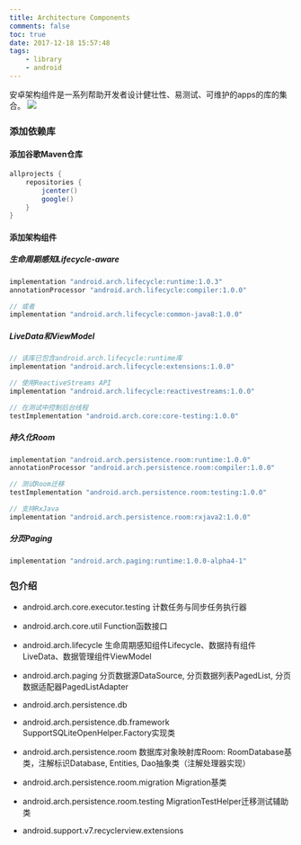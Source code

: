 ```yaml
---
title: Architecture Components
comments: false
toc: true
date: 2017-12-18 15:57:48
tags:
	- library
	- android
---
```


安卓架构组件是一系列帮助开发者设计健壮性、易测试、可维护的apps的库的集合。
![](/assets/images/2017/12/recommanded-architecture.png)

<!-- more -->

### 添加依赖库

#### 添加谷歌Maven仓库
``` gradle
allprojects {
    repositories {
        jcenter()
        google()
    }
}
```

#### 添加架构组件
##### 生命周期感知Lifecycle-aware
``` gradle
implementation "android.arch.lifecycle:runtime:1.0.3"
annotationProcessor "android.arch.lifecycle:compiler:1.0.0"

// 或者
implementation "android.arch.lifecycle:common-java8:1.0.0"
```

##### LiveData和ViewModel
``` gradle
// 该库已包含android.arch.lifecycle:runtime库
implementation "android.arch.lifecycle:extensions:1.0.0"

// 使用ReactiveStreams API
implementation "android.arch.lifecycle:reactivestreams:1.0.0"

// 在测试中控制后台线程
testImplementation "android.arch.core:core-testing:1.0.0"
```

##### 持久化Room
``` gradle
implementation "android.arch.persistence.room:runtime:1.0.0"
annotationProcessor "android.arch.persistence.room:compiler:1.0.0"

// 测试Room迁移
testImplementation "android.arch.persistence.room:testing:1.0.0"

// 支持RxJava
implementation "android.arch.persistence.room:rxjava2:1.0.0"
```

##### 分页Paging
``` gradle
implementation "android.arch.paging:runtime:1.0.0-alpha4-1"
```

### 包介绍
*	android.arch.core.executor.testing
计数任务与同步任务执行器

*	android.arch.core.util
Function函数接口

*	android.arch.lifecycle
生命周期感知组件Lifecycle、数据持有组件LiveData、数据管理组件ViewModel

*	android.arch.paging
分页数据源DataSource, 分页数据列表PagedList, 分页数据适配器PagedListAdapter

*	android.arch.persistence.db

*	android.arch.persistence.db.framework
SupportSQLiteOpenHelper.Factory实现类

*	android.arch.persistence.room
数据库对象映射库Room: RoomDatabase基类，注解标识Database, Entities, Dao抽象类（注解处理器实现）

*	android.arch.persistence.room.migration
Migration基类

*	android.arch.persistence.room.testing
MigrationTestHelper迁移测试辅助类

*	android.support.v7.recyclerview.extensions
